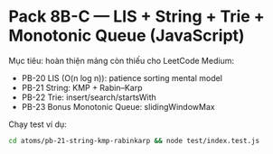 # Pack 8B-C — LIS + String + Trie + Monotonic Queue (JavaScript)

Mục tiêu: hoàn thiện mảng còn thiếu cho LeetCode Medium:
- PB-20 LIS (O(n log n)): patience sorting mental model
- PB-21 String: KMP + Rabin–Karp
- PB-22 Trie: insert/search/startsWith
- PB-23 Bonus Monotonic Queue: slidingWindowMax

Chạy test ví dụ:
```bash
cd atoms/pb-21-string-kmp-rabinkarp && node test/index.test.js
```
